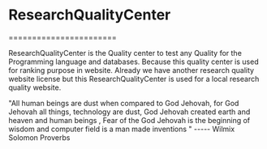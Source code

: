 # ResearchQualityCenter
=======================



ResearchQualityCenter  is  the  Quality center  to test any Quality  for  the  Programming language and databases. Because this quality center  is used for  ranking  purpose   in  website. Already we  have another  research  quality website license  but this  ResearchQualityCenter  is used for a local research quality website.

"All human beings are dust when compared to God Jehovah, for God Jehovah all things, technology are dust, God Jehovah created earth and heaven and human beings , Fear of the God Jehovah is the beginning of wisdom and computer field is a man made inventions " ----- Wilmix Solomon Proverbs
